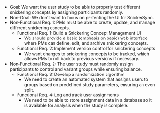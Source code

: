 - Goal: We want the user study to be able to properly test different snickering concepts by assigning participants randomly.
- Non-Goal: We don't want to focus on perfecting the UI for SnickerSync.
- Non-Functional Req. 1: PMs must be able to create, update, and manage different snickering concepts.
  - Functional Req. 1: Build a Snickering Concept Management UI
    - We should provide a basic (emphasis on basic) web interface where PMs can define, edit, and archive snickering concepts.
  - Functional Req. 2: Implement version control for snickering concepts
    - We want changes to snickering concepts to be tracked, which allows PMs to roll back to previous versions if necessary.
- Non-Functional Req. 2: The user study must randomly assign participants to control and variant groups while ensuring balance.
  - Functional Req. 3: Develop a randomization algorithm
    - We need to create an automated system that assigns users to groups based on predefined study parameters, ensuring an even split.
  - Functional Req. 4: Log and track user assignments
    - We need to be able to store assignment data in a database so it is available for analysis when the study is complete.
